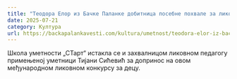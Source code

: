 ```yaml
---
title: "Теодора Елор из Бачке Паланке добитница посебне похвале за ликовни рад"
date: 2025-07-21
category: Култура
url: https://backapalankavesti.com/kultura/umetnost/teodora-elor-iz-backe-palanke-dobitnica-posebne-pohvale-za-likovni-rad/
---
```


Школа уметности „СТарт“ истакла се и захвалницом ликовном педагогу примењеној уметници Тијани Сићевић за допринос на овом међународном ликовном конкурсу за децу.

